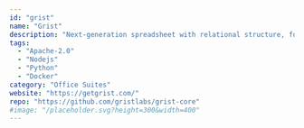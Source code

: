 ```yaml
---
id: "grist"
name: "Grist"
description: "Next-generation spreadsheet with relational structure, formula-based access control, and a portable, self-contained format (alternative to Airtable)."
tags:
  - "Apache-2.0"
  - "Nodejs"
  - "Python"
  - "Docker"
category: "Office Suites"
website: "https://getgrist.com/"
repo: "https://github.com/gristlabs/grist-core"
#image: "/placeholder.svg?height=300&width=400"
---
```


